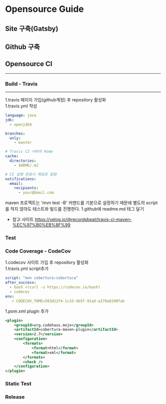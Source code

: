 # Opensource Guide

## Site 구축(Gatsby)

## Github 구축

## Opensource CI
---
### Build - Travis
---
1.travis 페이지 가입(github계정) 후 repository 활성화  
1.travis.yml 작성
```yml
language: java
jdk:
  - openjdk8

branches:
  only:
    - master

# Travis CI 서버의 Home
cache:
  directories:
    - $HOME/.m2

# CI 실행 완료시 메일로 알람
notifications:
  email:
    recipients:
      - your@Email.com
```
 maven 프로젝트는 'mvn test -B' 커멘드를 기본으로 설정하기 때문에 별도의 script를 적지 않아도 테스트와 빌드를 진행한다.
1.github에 readme.md 태그 달기  

+ 참고 사이트  https://velog.io/@recordsbeat/travis-ci-maven-%EC%97%B0%EB%8F%99

### Test
### Code Coverage - CodeCov
1.codecov 사이트 가입 후 repository 활성화  
1.travis.yml script추가  
```yml
script: "mvn cobertura:cobertura"
after_success:
  - bash <(curl -s https://codecov.io/bash)
  - codecov
env:
   - CODECOV_TOME=583d22f4-1c33-4b5f-91ad-a370a0290fab
```
1.pom.xml plugin 추가  
```xml
<plugin>
	<groupId>org.codehaus.mojo</groupId>
	<artifactId>cobertura-maven-plugin</artifactId>
	<version>2.7</version>
	<configuration>
		<formats>
			<format>html</format>
			<format>xml</format>
		</formats>
		<check />
	</configuration>
</plugin>
```
### Static Test
### Release
